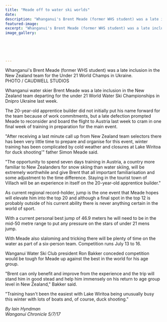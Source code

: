 ```yaml
---
title: "Meade off to water ski worlds"
date: 
description: "Whanganui's Brent Meade (former WHS student) was a late inclusion in the New Zealand team for the Under 21 World Champs in Ukraine..."
featured-image: 
excerpt: "Whanganui's Brent Meade (former WHS student) was a late inclusion in the New Zealand team for the Under 21 World Champs in Ukraine."
image_gallery:
	
	
	
	
	
---
```


<p><span>Whanganui's Brent Meade (former WHS student)&nbsp;was a late inclusion in the New Zealand team for the Under 21 World Champs in Ukraine. <br />PHOTO / CAUDWELL STUDIOS</span></p>
<p class="element element-paragraph">Whanganui water skier Brent Meade was a late inclusion in the New Zealand team departing for the under 21 World Water Ski Championships in Dnipro Ukraine last week.</p>
<p class="element element-paragraph">The 20-year-old apprentice builder did not initially put his name forward for the team because of work commitments, but a late defection prompted Meade to reconsider and board the flight to Austria last week to cram in one final week of training in preparation for the main event.</p>
<p class="element element-paragraph">"After receiving a last minute call up from New Zealand team selectors there has been very little time to prepare and organise for this event, winter training has been complicated by cold weather and closures at Lake Wiritoa for duck shooting'" father Simon Meade said.</p>
<p class="element element-paragraph">"The opportunity to spend seven days training in Austria, a country more familiar to New Zealanders for snow skiing than water skiing, will be extremely worthwhile and give Brent that all important familiarisation and some adjustment to the time difference. Staying in the tourist town of Villach will be an experience in itself on the 20-year-old apprentice builder."</p>
<p class="element element-paragraph">As current regional record-holder, jump is the one event that Meade hopes will elevate him into the top 20 and although a final spot in the top 12 is probably outside of his current ability there is never anything certain in the world of sport.</p>
<p class="element element-paragraph">With a current personal best jump of 46.9 meters he will need to be in the mid-50 metre range to put any pressure on the stars of under 21 mens jump.</p>
<p class="element element-paragraph">With Meade also slaloming and tricking there will be plenty of time on the water as part of a six-person team. Competition runs July 13 to 16.</p>
<p class="element element-paragraph">Wanganui Water Ski Club president Ron Bakker conceded competition would be tough for Meade up against the best in the world for his age group.</p>
<p class="element element-paragraph">"Brent can only benefit and improve from the experience and the trip will stand him in good stead and help him immensely on his return to age group level in New Zealand," Bakker said.</p>
<p class="element element-paragraph">"Training hasn't been the easiest with Lake Wiritoa being unusually busy this winter with lots of boats and, of course, duck shooting."</p>
<p class="element element-paragraph"><em>By Iain Hyndman</em><br /><em>Wanganui Chronicle 5/7/17</em></p>

